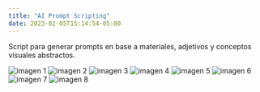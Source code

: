 ```yaml
---
title: "AI Prompt Scripting"
date: 2023-02-05T15:14:54-05:00
---
```

Script para generar prompts en base a materiales, adjetivos y conceptos visuales abstractos.

<div class="gallery_grid">
    <img loading="lazy" src='/img/AI_0/0.jpg' alt='imagen 1' class = "gallery_item">
    <img loading="lazy" src='/img/AI_0/1.jpg' alt='imagen 2' class = "gallery_item">
    <img loading="lazy" src='/img/AI_0/2.jpg' alt='imagen 3' class = "gallery_item">
    <img loading="lazy" src='/img/AI_0/3.jpg' alt='imagen 4' class = "gallery_item">
    <img loading="lazy" src='/img/AI_0/4.jpg' alt='imagen 5' class = "gallery_item">
    <img loading="lazy" src='/img/AI_0/5.jpg' alt='imagen 6' class = "gallery_item">
    <img loading="lazy" src='/img/AI_0/6.jpg' alt='imagen 7' class = "gallery_item">
    <img loading="lazy" src='/img/AI_0/7.jpg' alt='imagen 8' class = "gallery_item">
    
</div>